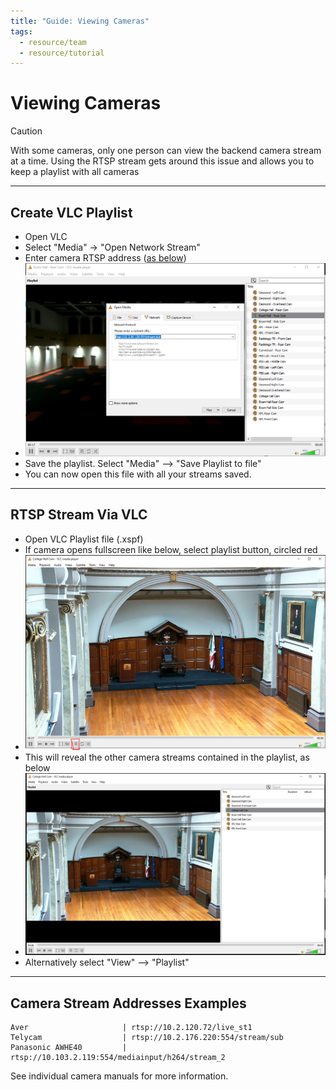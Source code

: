 ```yaml
---
title: "Guide: Viewing Cameras"
tags:
  - resource/team
  - resource/tutorial
---
```


# Viewing Cameras

> [!CAUTION]
> With some cameras, only one person can view the backend camera stream at a time. Using the RTSP stream gets around this issue and allows you to keep a playlist with all cameras

---

## Create VLC Playlist

- Open VLC
- Select "Media" -> "Open Network Stream"
- Enter camera RTSP address ([as below](#Camera%20Stream%20Addresses))
- ![](../../04-Archive/Attachments/Pasted%20image%2020240918142640.png)
- Save the playlist. Select "Media" --> "Save Playlist to file"
- You can now open this file with all your streams saved.

---

## RTSP Stream Via VLC

- Open VLC Playlist file (.xspf)
- If camera opens fullscreen like below, select playlist button, circled red
- ![ | 400](../../04-Archive/Attachments/vlc-playlist-image1.png)
- This will reveal the other camera streams contained in the playlist, as below
- ![| 400 ](../../04-Archive/Attachments/vlc-playlist-image2.png)
- Alternatively select "View" --> "Playlist"

---

## Camera Stream Addresses Examples

```
Aver                     | rtsp://10.2.120.72/live_st1
Telycam                  | rtsp://10.2.176.220:554/stream/sub
Panasonic AWHE40         | rtsp://10.103.2.119:554/mediainput/h264/stream_2
```

See individual camera manuals for more information.